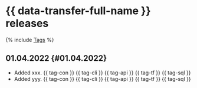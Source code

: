 # {{ data-transfer-full-name }} releases

{% include [Tags](../_includes/mdb/release-notes-tags.md) %}

## 01.04.2022 {#01.04.2022}

* Added xxx. {{ tag-con }} {{ tag-cli }} {{ tag-api }} {{ tag-tf }} {{ tag-sql }}
* Added yyy. {{ tag-con }} {{ tag-cli }} {{ tag-api }} {{ tag-tf }} {{ tag-sql }}
